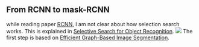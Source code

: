 From RCNN to mask-RCNN
---------
while reading paper [RCNN](https://arxiv.org/abs/1311.2524), I am not clear about how selection search works.
This is explained in [Selective Search for Object Recognition](https://ivi.fnwi.uva.nl/isis/publications/bibtexbrowser.php?key=UijlingsIJCV2013&bib=all.bib). 
![](http://img.blog.csdn.net/20140527104643281)
The first step is based on [Efficient Graph-Based Image Segmentation](http://people.cs.uchicago.edu/~pff/papers/seg-ijcv.pdf).
